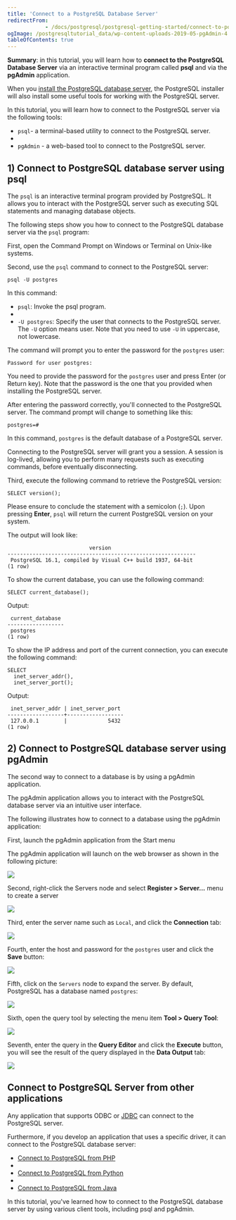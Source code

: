 ```yaml
---
title: 'Connect to a PostgreSQL Database Server'
redirectFrom: 
            - /docs/postgresql/postgresql-getting-started/connect-to-postgresql-database
ogImage: /postgresqltutorial_data/wp-content-uploads-2019-05-pgAdmin-4.png
tableOfContents: true
---
```



**Summary**: in this tutorial, you will learn how to **connect to the PostgreSQL Database Server** via an interactive terminal program called **psql** and via the **pgAdmin** application.

When you [install the PostgreSQL database server](/docs/postgresql/postgresql-getting-started/install-postgresql), the PostgreSQL installer will also install some useful tools for working with the PostgreSQL server.

In this tutorial, you will learn how to connect to the PostgreSQL server via the following tools:

- `psql`- a terminal-based utility to connect to the PostgreSQL server.
-
- `pgAdmin` - a web-based tool to connect to the PostgreSQL server.

## 1) Connect to PostgreSQL database server using psql

The `psql` is an interactive terminal program provided by PostgreSQL. It allows you to interact with the PostgreSQL server such as executing SQL statements and managing database objects.

The following steps show you how to connect to the PostgreSQL database server via the `psql` program:

First, open the Command Prompt on Windows or Terminal on Unix-like systems.

Second, use the `psql` command to connect to the PostgreSQL server:

```
psql -U postgres
```

In this command:

- `psql`: Invoke the psql program.
-
- `-U postgres`: Specify the user that connects to the PostgreSQL server. The `-U` option means user. Note that you need to use `-U` in uppercase, not lowercase.

The command will prompt you to enter the password for the `postgres` user:

```
Password for user postgres:
```

You need to provide the password for the `postgres` user and press Enter (or Return key). Note that the password is the one that you provided when installing the PostgreSQL server.

After entering the password correctly, you'll connected to the PostgreSQL server. The command prompt will change to something like this:

```
postgres=#
```

In this command, `postgres` is the default database of a PostgreSQL server.

Connecting to the PostgreSQL server will grant you a session. A session is log-lived, allowing you to perform many requests such as executing commands, before eventually disconnecting.

Third, execute the following command to retrieve the PostgreSQL version:

```
SELECT version();
```

Please ensure to conclude the statement with a semicolon (`;`). Upon pressing **Enter**, `psql` will return the current PostgreSQL version on your system.

The output will look like:

```
                          version
------------------------------------------------------------
 PostgreSQL 16.1, compiled by Visual C++ build 1937, 64-bit
(1 row)
```

To show the current database, you can use the following command:

```
SELECT current_database();
```

Output:

```
 current_database
------------------
 postgres
(1 row)
```

To show the IP address and port of the current connection, you can execute the following command:

```
SELECT
  inet_server_addr(),
  inet_server_port();
```

Output:

```
 inet_server_addr | inet_server_port
------------------+------------------
 127.0.0.1        |             5432
(1 row)
```

## 2) Connect to PostgreSQL database server using pgAdmin

The second way to connect to a database is by using a pgAdmin application.

The pgAdmin application allows you to interact with the PostgreSQL database server via an intuitive user interface.

The following illustrates how to connect to a database using the pgAdmin application:

First, launch the pgAdmin application from the Start menu

The pgAdmin application will launch on the web browser as shown in the following picture:

![](/postgresqltutorial_data/wp-content-uploads-2019-05-pgAdmin-4.png)

Second, right-click the Servers node and select **Register > Server...** menu to create a server

![](/postgresqltutorial_data/wp-content-uploads-2024-01-Connect-to-PostgreSQL-pgadmin4.png)

Third, enter the server name such as `Local`, and click the **Connection** tab:

![](/postgresqltutorial_data/wp-content-uploads-2024-01-Connect-to-PostgreSQL-pgadmin4-server-name.png)

Fourth, enter the host and password for the `postgres` user and click the **Save** button:

![](/postgresqltutorial_data/wp-content-uploads-2024-01-Connect-to-PostgreSQL-pgadmin4-connection.png)

Fifth, click on the `Servers` node to expand the server. By default, PostgreSQL has a database named `postgres`:

![](/postgresqltutorial_data/wp-content-uploads-2024-01-Connect-to-PostgreSQL-pgadmin4-databases.png)

Sixth, open the query tool by selecting the menu item **Tool > Query Tool**:

![](/postgresqltutorial_data/wp-content-uploads-2024-01-Connect-to-PostgreSQL-pgadmin4-query-tool.png)

Seventh, enter the query in the **Query Editor** and click the **Execute** button, you will see the result of the query displayed in the **Data Output** tab:

![](/postgresqltutorial_data/wp-content-uploads-2024-01-Connect-to-PostgreSQL-pgadmin4-execute-query.png)

## Connect to PostgreSQL Server from other applications

Any application that supports ODBC or [JDBC](/docs/postgresql/postgresql-jdbc) can connect to the PostgreSQL server.

Furthermore, if you develop an application that uses a specific driver, it can connect to the PostgreSQL database server:

- [Connect to PostgreSQL from PHP](https://www.postgresqltutorial.com/postgresql-php/connect/)
-
- [Connect to PostgreSQL from Python](https://www.postgresqltutorial.com/postgresql-python/connect/)
-
- [Connect to PostgreSQL from Java](https://www.postgresqltutorial.com/postgresql-jdbc/connecting-to-postgresql-database/)

In this tutorial, you've learned how to connect to the PostgreSQL database server by using various client tools, including psql and pgAdmin.
